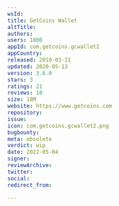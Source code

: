 ```yaml
---
wsId: 
title: GetCoins Wallet
altTitle: 
authors: 
users: 1000
appId: com.getcoins.gcwallet2
appCountry: 
released: 2019-03-21
updated: 2020-05-13
version: 3.6.0
stars: 3
ratings: 21
reviews: 10
size: 18M
website: https://www.getcoins.com
repository: 
issue: 
icon: com.getcoins.gcwallet2.png
bugbounty: 
meta: obsolete
verdict: wip
date: 2022-05-04
signer: 
reviewArchive: 
twitter: 
social: 
redirect_from: 

---
```


